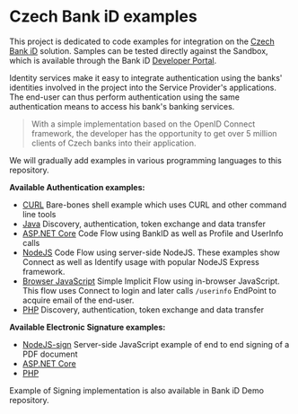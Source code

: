 # Czech Bank iD examples

This project is dedicated to code examples for integration on the [Czech Bank iD](https://www.bankid.cz) solution. Samples can be tested directly against the Sandbox, which is available through the Bank iD [Developer Portal](https://developer.bankid.cz).

Identity services make it easy to integrate authentication using the banks' identities involved in the project into the Service Provider's applications. The end-user can thus perform authentication using the same authentication means to access his bank's banking services.

> With a simple implementation based on the OpenID Connect framework, the developer has the opportunity to get over 5 million clients of Czech banks into their application.

We will gradually add examples in various programming languages to this repository.

**Available Authentication examples:**

- [CURL](/curl) Bare-bones shell example which uses CURL and other command line tools
- [Java](/java) Discovery, authentication, token exchange and data transfer
- [ASP.NET Core](/aspnet) Code Flow using BankID as well as Profile and UserInfo calls
- [NodeJS](/nodejs) Code Flow using server-side NodeJS. These examples show Connect as well as Identify usage with popular NodeJS Express framework.
- [Browser JavaScript](/javascript) Simple Implicit Flow using in-browser JavaScript. This flow uses Connect to login and later calls `/userinfo` EndPoint to acquire email of the end-user.
- [PHP](/php) Discovery, authentication, token exchange and data transfer

**Available Electronic Signature examples:**

- [NodeJS-sign](/nodejs-sign) Server-side JavaScript example of end to end signing of a PDF document
- [ASP.NET Core](/aspnet-sign)
- [PHP](https://github.com/BankovniIdentita/bankid-php-client)

Example of Signing implementation is also available in Bank iD Demo repository.
